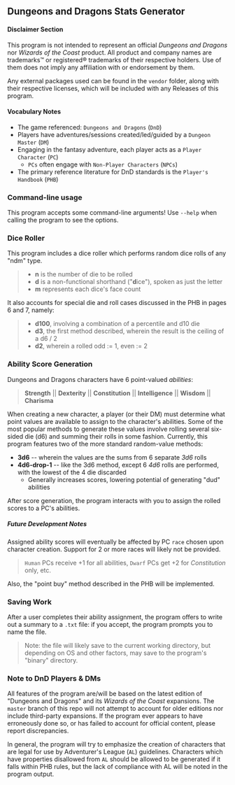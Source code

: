 ## Dungeons and Dragons Stats Generator

#### Disclaimer Section
This program is not intended to represent an official
*Dungeons and Dragons* nor *Wizards of the Coast* product.
All product and company names are trademarks™ or registered® trademarks
of their respective holders. Use of them does not imply any affiliation
with or endorsement by them.

Any external packages used can be found in the `vendor` folder,
along with their respective licenses, which will be included with any
Releases of this program.

#### Vocabulary Notes
* The game referenced: `Dungeons and Dragons` (`DnD`)
* Players have adventures/sessions created/led/guided by a
`Dungeon Master` (`DM`)
* Engaging in the fantasy adventure, each player acts as a
`Player Character` (`PC`)
  * `PCs` often engage with `Non-Player Characters` (`NPCs`)
* The primary reference literature for DnD standards is the
`Player's Handbook` (`PHB`)

### Command-line usage
This program accepts some command-line arguments!
Use `--help` when calling the program to see the options.

### Dice Roller
This program includes a dice roller which performs random dice rolls
of any "ndm" type. 
> * **n** is the number of die to be rolled
> * **d** is a non-functional shorthand ("**d**ice"), spoken as
> just the letter 
> * **m** represents each dice's face count

It also accounts for special die and roll cases discussed in the PHB
in pages 6 and 7, namely:
> * **d100**, involving a combination of a percentile and d10 die
> * **d3**, the first method described, wherein the result is the
> ceiling of a d6 / 2
> * **d2**, wherein a rolled odd := 1, even := 2

### Ability Score Generation
Dungeons and Dragons characters have 6 point-valued *abilities*:
> **Strength** || **Dexterity** || **Constitution** ||
> **Intelligence** || **Wisdom** || **Charisma**

When creating a new character, a player (or their DM) must determine
what point values are available to assign to the character's abilities.
Some of the most popular methods to generate these values involve
rolling several six-sided die (d6) and summing their rolls in some
fashion. Currently, this program features two of the more standard
random-value methods:
* **3d6** -- wherein the values are the sums from 6 separate *3d6* rolls
* **4d6-drop-1** -- like the 3d6 method, except 6 *4d6* rolls are
performed, with the lowest of the 4 die discarded
  * Generally increases scores, lowering potential of generating
  "dud" abilities

After score generation, the program interacts with you to assign the
rolled scores to a PC's abilities.

##### Future Development Notes
Assigned ability scores will eventually be affected by PC `race` chosen
upon character creation.
Support for 2 or more races will likely not be provided.
> `Human` PCs receive +1 for all abilities,
> `Dwarf` PCs get +2 for *Constitution* only, etc.

Also, the "point buy" method described in the PHB will be implemented.

### Saving Work
After a user completes their ability assignment, the program offers to
write out a summary to a `.txt` file: if you accept, the program prompts
you to name the file.
> Note: the file will likely save to the current working directory, but
depending on OS and other factors, may save to the program's "binary"
directory.

### Note to DnD Players & DMs
All features of the program are/will be based on the latest edition of
"Dungeons and Dragons" and its *Wizards of the Coast* expansions. The
`master` branch of this repo will not attempt to account for older
editions nor include third-party expansions. If the program ever
appears to have erroneously done so, or has failed to account for
official content, please report discrepancies.

In general, the program will try to emphasize the creation of
characters that are legal for use by Adventurer's League (`AL`)
guidelines. Characters which have properties disallowed from `AL`
should be allowed to be generated if it falls within PHB rules, 
but the lack of compliance with AL will be noted in the program output.
